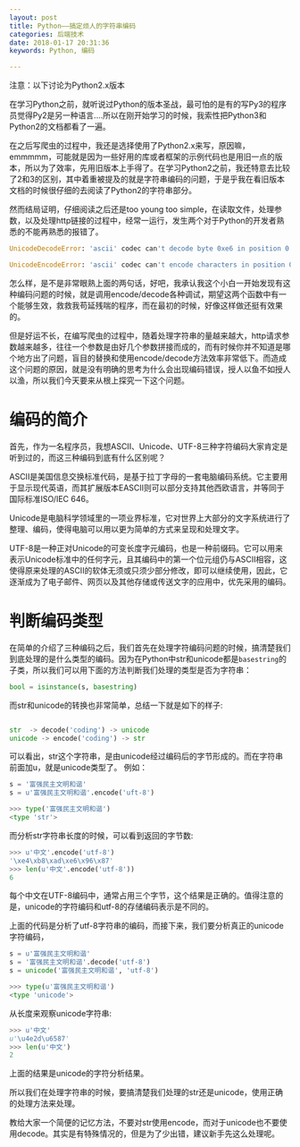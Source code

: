 ```yaml
---
layout: post
title: Python——搞定烦人的字符串编码
categories: 后端技术
date: 2018-01-17 20:31:36
keywords: Python, 编码

---
```


注意：以下讨论为Python2.x版本

在学习Python之前，就听说过Python的版本圣战，最可怕的是有的写Py3的程序员觉得Py2是另一种语言....所以在刚开始学习的时候，我索性把Python3和Python2的文档都看了一遍。

在之后写爬虫的过程中，我还是选择使用了Python2.x来写，原因嘛，emmmmm，可能就是因为一些好用的库或者框架的示例代码也是用旧一点的版本，所以为了效率，先用旧版本上手得了。在学习Python2之前，我还特意去比较了2和3的区别，其中着重被提及的就是字符串编码的问题，于是乎我在看旧版本文档的时候很仔细的去阅读了Python2的字符串部分。

<!--more-->

然而结局证明，仔细阅读之后还是too young too simple，在读取文件，处理参数，以及处理http链接的过程中，经常一运行，发生两个对于Python的开发者熟悉的不能再熟悉的报错了。

```python
UnicodeDecodeError: 'ascii' codec can't decode byte 0xe6 in position 0: ordinal not in range(128)
```

```python
UnicodeEncodeError: 'ascii' codec can't encode characters in position 0-1: ordinal not in range(128)
```

怎么样，是不是非常眼熟上面的两句话，好吧，我承认我这个小白一开始发现有这种编码问题的时候，就是调用encode/decode各种调试，期望这两个函数中有一个能够生效，救救我苟延残喘的程序，而在最初的时候，好像这样做还挺有效果的。

但是好运不长，在编写爬虫的过程中，随着处理字符串的量越来越大，http请求参数越来越多，往往一个参数是由好几个参数拼接而成的，而有时候你并不知道是哪个地方出了问题，盲目的替换和使用encode/decode方法效率非常低下。而造成这个问题的原因，就是没有明确的思考为什么会出现编码错误，授人以鱼不如授人以渔，所以我们今天要来从根上探究一下这个问题。

# 编码的简介

首先，作为一名程序员，我想ASCII、Unicode、UTF-8三种字符编码大家肯定是听到过的，而这三种编码到底有什么区别呢？

ASCII是美国信息交换标准代码，是基于拉丁字母的一套电脑编码系统。它主要用于显示现代英语，而其扩展版本EASCII则可以部分支持其他西欧语言，并等同于国际标准ISO/IEC 646。

Unicode是电脑科学领域里的一项业界标准，它对世界上大部分的文字系统进行了整理、编码，使得电脑可以用以更为简单的方式来呈现和处理文字。

UTF-8是一种正对Unicode的可变长度字元编码，也是一种前缀码。它可以用来表示Unicode标准中的任何字元，且其编码中的第一个位元组仍与ASCII相容，这使得原来处理的ASCII的软体无须或只须少部分修改，即可以继续使用，因此，它逐渐成为了电子邮件、网页以及其他存储或传送文字的应用中，优先采用的编码。

# 判断编码类型

在简单的介绍了三种编码之后，我们首先在处理字符编码问题的时候，搞清楚我们到底处理的是什么类型的编码。因为在Python中str和unicode都是`basestring`的子类，所以我们可以用下面的方法判断我们处理的类型是否为字符串：

```python
bool = isinstance(s, basestring)
```

而str和unicode的转换也非常简单，总结一下就是如下的样子:

```python

str  -> decode('coding') -> unicode
unicode -> encode('coding') -> str
```

可以看出，str这个字符串，是由unicode经过编码后的字节形成的。而在字符串前面加u，就是unicode类型了。
例如：

```python
s = '富强民主文明和谐'
s = u'富强民主文明和谐'.encode('uft-8')

>>> type('富强民主文明和谐')
<type 'str'>
```

而分析str字符串长度的时候，可以看到返回的字节数:

```python
>>> u'中文'.encode('utf-8')
'\xe4\xb8\xad\xe6\x96\x87'
>>> len(u'中文'.encode('utf-8'))
6
```

每个中文在UTF-8编码中，通常占用三个字节，这个结果是正确的。值得注意的是，unicode的字符编码和utf-8的存储编码表示是不同的。

上面的代码是分析了utf-8字符串的编码，而接下来，我们要分析真正的unicode字符编码，

```python
s = u'富强民主文明和谐'
s = '富强民主文明和谐'.decode('utf-8')
s = unicode('富强民主文明和谐', 'utf-8')

>>> type(u'富强民主文明和谐')
<type 'unicode'>
```

从长度来观察unicode字符串:

```python
>>> u'中文'
u'\u4e2d\u6587'
>>> len(u'中文')
2
```
上面的结果是unicode的字符分析结果。

所以我们在处理字符串的时候，要搞清楚我们处理的str还是unicode，使用正确的处理方法来处理。

教给大家一个简便的记忆方法，不要对str使用encode，而对于unicode也不要使用decode。其实是有特殊情况的，但是为了少出错，建议新手先这么处理呢。
